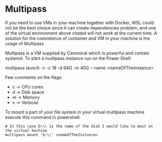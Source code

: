 # Multipass

If you need to use VMs in your machine together with Docker, WSL could
not be the best choice since it can create dependencies problem, and one
of the virtual environment above citated will not work at the current
time. A solution for the coexistence of container and VM in your machine
is the usage of Multipass

Multipass is a VM supplied by Canonical which is powerful and contain
systemd. To start a multipass instance run on the Power Shell:

multipass launch -v -c 18 -d 64G -m 40G –-name \<nameOfTheInstance\>

Few comments on the flags:

  - c → CPU cores
  - d → Disk space
  - m → Memory
  - v → Verbose

To mount a part of your file system in your virtual multipass machine
execute this command in powershell:

```console
# In this case D:\\ is the name of the disk I would like to mout on the virtual machine
multipass mount 'D:\\' <nameOfTheInstance>
```
